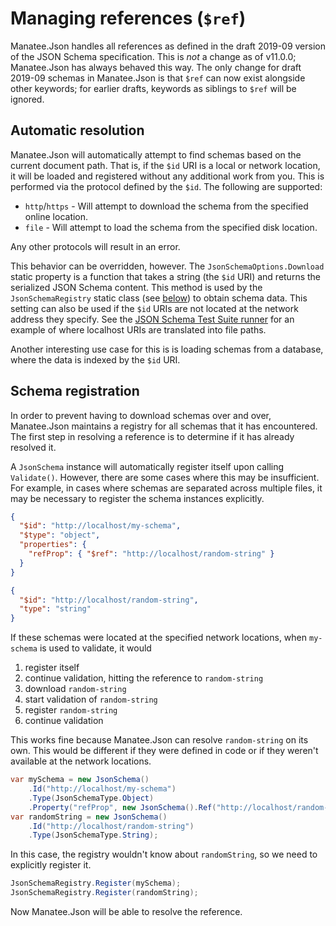 # Managing references (`$ref`)

Manatee.Json handles all references as defined in the draft 2019-09 version of the JSON Schema specification.  This is *not* a change as of v11.0.0;  Manatee.Json has always behaved this way.  The only change for draft 2019-09 schemas in Manatee.Json is that `$ref` can now exist alongside other keywords; for earlier drafts, keywords as siblings to `$ref` will be ignored.

## Automatic resolution

Manatee.Json will automatically attempt to find schemas based on the current document path.  That is, if the `$id` URI is a local or network location, it will be loaded and registered without any additional work from you.  This is performed via the protocol defined by the `$id`.  The following are supported:

- `http`/`https` - Will attempt to download the schema from the specified online location.
- `file` - Will attempt to load the schema from the specified disk location.

Any other protocols will result in an error.

This behavior can be overridden, however.  The `JsonSchemaOptions.Download` static property is a function that takes a string (the `$id` URI) and returns the serialized JSON Schema content.  This method is used by the `JsonSchemaRegistry` static class (see [below](#schema-registration)) to obtain schema data.  This setting can also be used if the `$id` URIs are not located at the network address they specify.  See the [JSON Schema Test Suite runner](https://github.com/gregsdennis/Manatee.Json/blob/master/Manatee.Json.Tests/Schema/TestSuite/JsonSchemaTestSuite.cs#L70-L81) for an example of where localhost URIs are translated into file paths.

Another interesting use case for this is is loading schemas from a database, where the data is indexed by the `$id` URI.

## Schema registration

In order to prevent having to download schemas over and over, Manatee.Json maintains a registry for all schemas that it has encountered.  The first step in resolving a reference is to determine if it has already resolved it.

A `JsonSchema` instance will automatically register itself upon calling `Validate()`.  However, there are some cases where this may be insufficient.  For example, in cases where schemas are separated across multiple files, it may be necessary to register the schema instances explicitly.

```json
{
  "$id": "http://localhost/my-schema",
  "$type": "object",
  "properties": {
    "refProp": { "$ref": "http://localhost/random-string" }
  }
}

{
  "$id": "http://localhost/random-string",
  "type": "string"
}
```

If these schemas were located at the specified network locations, when `my-schema` is used to validate, it would

1. register itself
2. continue validation, hitting the reference to `random-string`
3. download `random-string`
4. start validation of `random-string`
5. register `random-string`
6. continue validation

This works fine because Manatee.Json can resolve `random-string` on its own.  This would be different if they were defined in code or if they weren't available at the network locations.

```c#
var mySchema = new JsonSchema()
    .Id("http://localhost/my-schema")
    .Type(JsonSchemaType.Object)
    .Property("refProp", new JsonSchema().Ref("http://localhost/random-string"));
var randomString = new JsonSchema()
    .Id("http://localhost/random-string")
    .Type(JsonSchemaType.String);
```

In this case, the registry wouldn't know about `randomString`, so we need to explicitly register it.

```c#
JsonSchemaRegistry.Register(mySchema);
JsonSchemaRegistry.Register(randomString);
```

Now Manatee.Json will be able to resolve the reference.